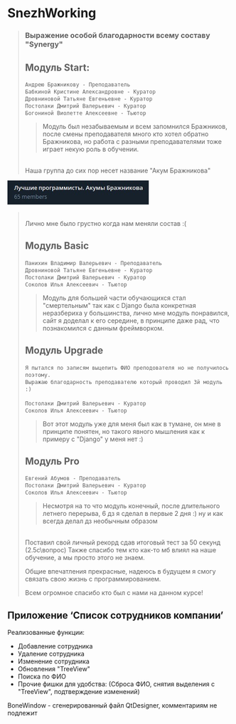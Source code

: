 # SnezhWorking

>### Выражение особой благодарности всему составу "Synergy"
> ## Модуль Start:
>     Андрею Бражникову - Преподаватель
>     Бабкиной Кристине Александровне - Куратор
>     Дровниновой Татьяне Евгеньевне - Куратор
>     Постолаки Дмитрий Валерьевич - Куратор
>     Богониной Виолетте Алексеевне - Тьютор
> 
> >   Модуль был незабываемым и всем запомнился Бражников, после смены преподавателя много кто хотел обратно Бражникова, но работа с разными преподавателями тоже играет некую роль в обучении.
> <br>
> Наша группа до сих пор несет название "Акум Бражникова"
![Image alt](https://github.com/SnezhCode/LastProject/blob/master/media/img.png)
> <br>
> Лично мне было грустно когда нам меняли состав :(
> 
> ## Модуль Basic
>     Панихин Владимир Валерьевич - Преподаватель
>     Дровниновой Татьяне Евгеньевне - Куратор
>     Постолаки Дмитрий Валерьевич - Куратор
>     Соколов Илья Алексеевич - Тьютор
> 
> >   Модуль для большей части обучающихся стал "смертельным" так как с Django была конкретная неразбериха у большинства, лично мне модуль понравился, сайт я доделал к его середине, в принципе даже рад, что познакомился с данным фреймворком.
> 
> ## Модуль Upgrade
>     Я пытался по записям выцепить ФИО преподователя но не получилось поэтому.
>     Выражаю благодарность преподавателю который проводил 3й модуль :)
> 
>     Постолаки Дмитрий Валерьевич - Куратор
>     Соколов Илья Алексеевич - Тьютор
> 
> >   Вот этот модуль уже для меня был как в тумане, он мне в принципе понятен, но такого явного мышления как к примеру с "Django" у меня нет :)
> ## Модуль Pro
>     Евгений Абумов - Преподаватель
>     Постолаки Дмитрий Валерьевич - Куратор
>     Соколов Илья Алексеевич - Тьютор
> 
> >    Несмотря на то что модуль конечный, после длительного летнего перерыва, 6 дз я сделал в первые 2 дня :) ну и как всегда делал дз необычным образом
> <br>
> Поставил свой личный рекорд сдав итоговый тест за 50 секунд (2.5c\вопрос)
> Также спасибо тем кто как-то мб влиял на наше обучение, а мы просто этого не знаем.
> 
> 
> Общие впечатления прекрасные, надеюсь в будущем я смогу связать свою жизнь с программированием.
> 
> Всем огромное спасибо кто был с нами на данном курсе!



## Приложение ‘Список сотрудников компании’

Реализованные функции:

- Добавление сотрудника
- Удаление сотрудника
- Изменение сотрудника
- Обновления "TreeView"
- Поиска по ФИО
- Прочие фишки для удобства: (Сброса ФИО, снятия выделения с "TreeView", подтверждение изменений)

BoneWindow - сгенерированный файл QtDesigner, комментариям не подлежит
